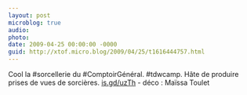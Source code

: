 ```yaml
---
layout: post
microblog: true
audio: 
photo: 
date: 2009-04-25 00:00:00 -0000
guid: http://xtof.micro.blog/2009/04/25/t1616444757.html
---
```

Cool la #sorcellerie du #ComptoirGénéral. #tdwcamp. Hâte de produire prises de vues de sorcières. [is.gd/uzTh](http://is.gd/uzTh) - déco : Maïssa Toulet
